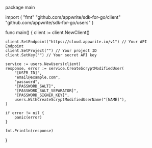 package main

import (
    "fmt"
    "github.com/appwrite/sdk-for-go/client"
    "github.com/appwrite/sdk-for-go/users"
)

func main() {
    client := client.NewClient()

    client.SetEndpoint("https://cloud.appwrite.io/v1") // Your API Endpoint
    client.SetProject("") // Your project ID
    client.SetKey("") // Your secret API key

    service := users.NewUsers(client)
    response, error := service.CreateScryptModifiedUser(
        "[USER_ID]",
        "email@example.com",
        "password",
        "[PASSWORD_SALT]",
        "[PASSWORD_SALT_SEPARATOR]",
        "[PASSWORD_SIGNER_KEY]",
        users.WithCreateScryptModifiedUserName("[NAME]"),
    )

    if error != nil {
        panic(error)
    }

    fmt.Println(response)
}
